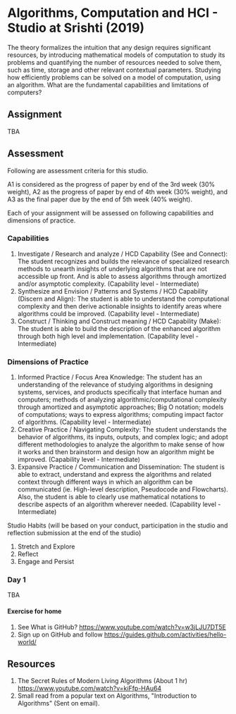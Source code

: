 # Algorithms, Computation and HCI - Studio at Srishti (2019)
The theory formalizes the intuition that any design requires significant resources, by introducing mathematical models of computation to study its problems and quantifying the number of resources needed to solve them, such as time, storage and other relevant contextual parameters. Studying how efficiently problems can be solved on a model of computation, using an algorithm. What are the fundamental capabilities and limitations of computers?

## Assignment
TBA

## Assessment
Following are assessment criteria for this studio.

A1 is considered as the progress of paper by end of the 3rd week (30% weight), 
A2 as the progress of paper by end of 4th week (30% weight), and
A3 as the final paper due by the end of 5th week (40% weight).

Each of your assignment will be assessed on following capabilities and dimensions of practice.

### Capabilities
1. Investigate / Research and analyze / HCD Capability (See and Connect): The student recognizes and builds the relevance of specialized research methods to unearth insights of underlying algorithms that are not accessible up front. And is able to assess algorithms through amortized and/or asymptotic complexity. (Capability level - Intermediate)
2. Synthesize and Envision / Patterns and Systems / HCD Capability (Discern and Align): The student is able to understand the computational complexity and then derive actionable insights to identify areas where algorithms could be improved. (Capability level - Intermediate)
3. Construct / Thinking and Construct meaning / HCD Capability (Make): The student is able to build the description of the enhanced algorithm through both high level and implementation. (Capability level - Intermediate)

### Dimensions of Practice
1. Informed Practice / Focus Area Knowledge: The student has an understanding of the relevance of studying algorithms in designing systems, services, and products specifically that interface human and computers; methods of analyzing algorithmic/computational complexity through amortized and asymptotic approaches; Big O notation; models of computations; ways to express algorithms; computing impact factor of algorithms. (Capability level - Intermediate)
2. Creative Practice / Navigating Complexity: The student understands the behavior of algorithms, its inputs, outputs, and complex logic; and adopt different methodologies to analyze the algorithm to make sense of how it works and then brainstorm and design how an algorithm might be improved. (Capability level - Intermediate)
3. Expansive Practice / Communication and Dissemination: The student is able to extract, understand and express the algorithms and related context through different ways in which an algorithm can be communicated (ie. High-level description, Pseudocode and Flowcharts). Also, the student is able to clearly use mathematical notations to describe aspects of an algorithm wherever needed. (Capability level - Intermediate)

Studio Habits (will be based on your conduct, participation in the studio and reflection submission at the end of the studio)
1. Stretch and Explore
2. Reflect
3. Engage and Persist

### Day 1
TBA

#### Exercise for home
1. See What is GitHub? https://www.youtube.com/watch?v=w3jLJU7DT5E
2. Sign up on GitHub and follow https://guides.github.com/activities/hello-world/

## Resources
1. The Secret Rules of Modern Living Algorithms (About 1 hr) https://www.youtube.com/watch?v=kiFfp-HAu64
2. Small read from a popular text on Algorithms, "Introduction to Algorithms" (Sent on email).
